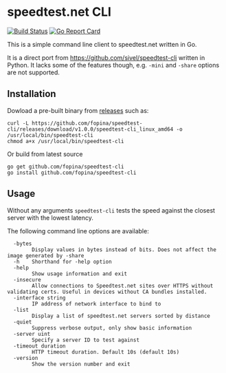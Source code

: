 speedtest.net CLI
=================

[![Build Status](https://travis-ci.org/fopina/speedtest-cli.svg?branch=master)](https://travis-ci.org/fopina/speedtest-cli) [![Go Report Card](https://goreportcard.com/badge/github.com/fopina/speedtest-cli)](https://goreportcard.com/report/github.com/fopina/speedtest-cli)

This is a simple command line client to speedtest.net written in Go.

It is a direct port from https://github.com/sivel/speedtest-cli written in Python. It lacks some of the features though, e.g. `-mini` and `-share` options are not supported.

Installation
------------

Dowload a pre-built binary from [releases](https://github.com/fopina/speedtest-cli/releases) such as:

```
curl -L https://github.com/fopina/speedtest-cli/releases/download/v1.0.0/speedtest-cli_linux_amd64 -o /usr/local/bin/speedtest-cli
chmod a+x /usr/local/bin/speedtest-cli
```

Or build from latest source

```
go get github.com/fopina/speedtest-cli
go install github.com/fopina/speedtest-cli
```

Usage
-----

Without any arguments `speedtest-cli` tests the speed against the closest server with the lowest latency.

The following command line options are available:
```
  -bytes
        Display values in bytes instead of bits. Does not affect the image generated by -share
  -h    Shorthand for -help option
  -help
        Show usage information and exit
  -insecure
    	Allow connections to Speedtest.net sites over HTTPS without validating certs. Useful in devices without CA bundles installed.
  -interface string
        IP address of network interface to bind to
  -list
        Display a list of speedtest.net servers sorted by distance
  -quiet
        Suppress verbose output, only show basic information
  -server uint
        Specify a server ID to test against
  -timeout duration
        HTTP timeout duration. Default 10s (default 10s)
  -version
        Show the version number and exit
```

